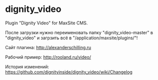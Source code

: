 dignity_video
=============

Plugin "Dignity Video" for MaxSite CMS.

После загрузки нужно переименовать папку "dignity_video-master" в "dignity_video" и загрзить всё в "/application/maxsite/plugins/"!

Сайт плагина: http://alexanderschilling.ru

Рабочий пример: http://rooland.ru/video/

История изменений: https://github.com/dignityinside/dignity_video/wiki/Changelog
